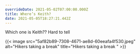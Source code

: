 ```yaml
---
overrideDate: 2021-05-02T07:00:00.000Z
title: Where’s Keith?
date: 2021-05-05T18:27:21.442Z
---
```

Which one is Keith?? Hard to tell

{{< image src="5af82b89-7308-4671-ae8d-60eeafa4f530.jpeg" alt="Hikers taking a break" title="Hikers taking a break " >}}